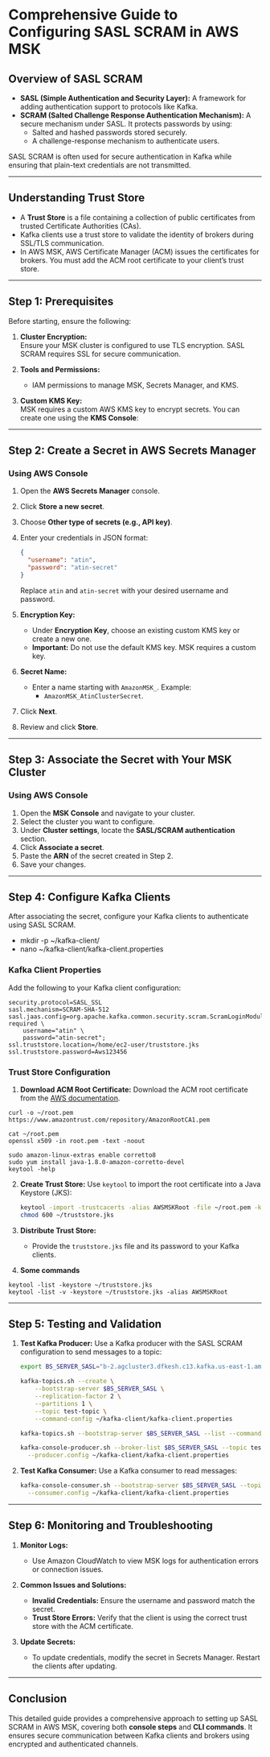 # **Comprehensive Guide to Configuring SASL SCRAM in AWS MSK**

## **Overview of SASL SCRAM**

- **SASL (Simple Authentication and Security Layer):** A framework for adding authentication support to protocols like Kafka.
- **SCRAM (Salted Challenge Response Authentication Mechanism):** A secure mechanism under SASL. It protects passwords by using:
  - Salted and hashed passwords stored securely.
  - A challenge-response mechanism to authenticate users.

SASL SCRAM is often used for secure authentication in Kafka while ensuring that plain-text credentials are not transmitted.

---

## **Understanding Trust Store**

- A **Trust Store** is a file containing a collection of public certificates from trusted Certificate Authorities (CAs).
- Kafka clients use a trust store to validate the identity of brokers during SSL/TLS communication.
- In AWS MSK, AWS Certificate Manager (ACM) issues the certificates for brokers. You must add the ACM root certificate to your client’s trust store.

---

## **Step 1: Prerequisites**

Before starting, ensure the following:
1. **Cluster Encryption:**  
   Ensure your MSK cluster is configured to use TLS encryption. SASL SCRAM requires SSL for secure communication.

2. **Tools and Permissions:**
   - IAM permissions to manage MSK, Secrets Manager, and KMS.

3. **Custom KMS Key:**  
   MSK requires a custom AWS KMS key to encrypt secrets. You can create one using the **KMS Console**:

---

## **Step 2: Create a Secret in AWS Secrets Manager**

### **Using AWS Console**

1. Open the **AWS Secrets Manager** console.
2. Click **Store a new secret**.
3. Choose **Other type of secrets (e.g., API key)**.
4. Enter your credentials in JSON format:
   ```json
   {
     "username": "atin",
     "password": "atin-secret"
   }
   ```
   Replace `atin` and `atin-secret` with your desired username and password.

5. **Encryption Key:**
   - Under **Encryption Key**, choose an existing custom KMS key or create a new one.
   - **Important:** Do not use the default KMS key. MSK requires a custom key.

6. **Secret Name:**
   - Enter a name starting with `AmazonMSK_`. Example:
     - `AmazonMSK_AtinClusterSecret`.

7. Click **Next**.
8. Review and click **Store**.

---

## **Step 3: Associate the Secret with Your MSK Cluster**

### **Using AWS Console**

1. Open the **MSK Console** and navigate to your cluster.
2. Select the cluster you want to configure.
3. Under **Cluster settings**, locate the **SASL/SCRAM authentication** section.
4. Click **Associate a secret**.
5. Paste the **ARN** of the secret created in Step 2.
6. Save your changes.

---

## **Step 4: Configure Kafka Clients**

After associating the secret, configure your Kafka clients to authenticate using SASL SCRAM.
 - mkdir -p ~/kafka-client/
 - nano ~/kafka-client/kafka-client.properties


### **Kafka Client Properties**
Add the following to your Kafka client configuration:
```properties
security.protocol=SASL_SSL
sasl.mechanism=SCRAM-SHA-512
sasl.jaas.config=org.apache.kafka.common.security.scram.ScramLoginModule required \
    username="atin" \
    password="atin-secret";
ssl.truststore.location=/home/ec2-user/truststore.jks
ssl.truststore.password=Aws123456
```

### **Trust Store Configuration**

1. **Download ACM Root Certificate:**
   Download the ACM root certificate from the [AWS documentation](https://docs.aws.amazon.com/msk/latest/developerguide/msk-cluster-tls.html).
```
curl -o ~/root.pem https://www.amazontrust.com/repository/AmazonRootCA1.pem

cat ~/root.pem
openssl x509 -in root.pem -text -noout
```

```
sudo amazon-linux-extras enable corretto8
sudo yum install java-1.8.0-amazon-corretto-devel
keytool -help
```

2. **Create Trust Store:**
   Use `keytool` to import the root certificate into a Java Keystore (JKS):
   ```bash
   keytool -import -trustcacerts -alias AWSMSKRoot -file ~/root.pem -keystore ~/truststore.jks
   chmod 600 ~/truststore.jks
   ```
3. **Distribute Trust Store:**
   - Provide the `truststore.jks` file and its password to your Kafka clients.

4. **Some commands**
```
keytool -list -keystore ~/truststore.jks
keytool -list -v -keystore ~/truststore.jks -alias AWSMSKRoot
```
---

## **Step 5: Testing and Validation**

1. **Test Kafka Producer:**
   Use a Kafka producer with the SASL SCRAM configuration to send messages to a topic:
   ```bash
   export BS_SERVER_SASL="b-2.agcluster3.dfkesh.c13.kafka.us-east-1.amazonaws.com:9092,b-1.agcluster3.dfkesh.c13.kafka.us-east-1.amazonaws.com:9092"
   ```

   ```bash
   kafka-topics.sh --create \
       --bootstrap-server $BS_SERVER_SASL \
       --replication-factor 2 \
       --partitions 1 \
       --topic test-topic \
       --command-config ~/kafka-client/kafka-client.properties
   ```

   ```bash
   kafka-topics.sh --bootstrap-server $BS_SERVER_SASL --list --command-config ~/kafka-client/kafka-client.properties
   ```

   ```bash
   kafka-console-producer.sh --broker-list $BS_SERVER_SASL --topic test-topic \
     --producer.config ~/kafka-client/kafka-client.properties
   ```

2. **Test Kafka Consumer:**
   Use a Kafka consumer to read messages:
   ```bash
   kafka-console-consumer.sh --bootstrap-server $BS_SERVER_SASL --topic test-topic \
     --consumer.config ~/kafka-client/kafka-client.properties
   ```

---

## **Step 6: Monitoring and Troubleshooting**

1. **Monitor Logs:**
   - Use Amazon CloudWatch to view MSK logs for authentication errors or connection issues.

2. **Common Issues and Solutions:**
   - **Invalid Credentials:** Ensure the username and password match the secret.
   - **Trust Store Errors:** Verify that the client is using the correct trust store with the ACM certificate.

3. **Update Secrets:**
   - To update credentials, modify the secret in Secrets Manager. Restart the clients after updating.

---

## **Conclusion**

This detailed guide provides a comprehensive approach to setting up SASL SCRAM in AWS MSK, covering both **console steps** and **CLI commands**. It ensures secure communication between Kafka clients and brokers using encrypted and authenticated channels.
